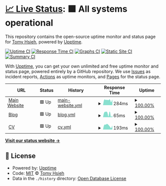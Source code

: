 # [📈 Live Status](https://upptime.tomy.tech): <!--live status--> **🟩 All systems operational**

This repository contains the open-source uptime monitor and status page for [Tomy Hsieh](https://tomy.me), powered by [Upptime](https://github.com/upptime/upptime).

[![Uptime CI](https://github.com/tomy0000000/upptime/workflows/Uptime%20CI/badge.svg)](https://github.com/tomy0000000/upptime/actions?query=workflow%3A%22Uptime+CI%22)
[![Response Time CI](https://github.com/tomy0000000/upptime/workflows/Response%20Time%20CI/badge.svg)](https://github.com/tomy0000000/upptime/actions?query=workflow%3A%22Response+Time+CI%22)
[![Graphs CI](https://github.com/tomy0000000/upptime/workflows/Graphs%20CI/badge.svg)](https://github.com/tomy0000000/upptime/actions?query=workflow%3A%22Graphs+CI%22)
[![Static Site CI](https://github.com/tomy0000000/upptime/workflows/Static%20Site%20CI/badge.svg)](https://github.com/tomy0000000/upptime/actions?query=workflow%3A%22Static+Site+CI%22)
[![Summary CI](https://github.com/tomy0000000/upptime/workflows/Summary%20CI/badge.svg)](https://github.com/tomy0000000/upptime/actions?query=workflow%3A%22Summary+CI%22)

With [Upptime](https://upptime.js.org), you can get your own unlimited and free uptime monitor and status page, powered entirely by a GitHub repository. We use [Issues](https://github.com/tomy0000000/upptime/issues) as incident reports, [Actions](https://github.com/tomy0000000/upptime/actions) as uptime monitors, and [Pages](https://upptime.tomy.tech) for the status page.

<!--start: status pages-->
<!-- This summary is generated by Upptime (https://github.com/upptime/upptime) -->
<!-- Do not edit this manually, your changes will be overwritten -->
<!-- prettier-ignore -->
| URL | Status | History | Response Time | Uptime |
| --- | ------ | ------- | ------------- | ------ |
| <img alt="" src="https://icons.duckduckgo.com/ip3/tomy.me.ico" height="13"> [Main Website](https://tomy.me) | 🟩 Up | [main-website.yml](https://github.com/tomy0000000/upptime/commits/HEAD/history/main-website.yml) | <details><summary><img alt="Response time graph" src="./graphs/main-website/response-time-week.png" height="20"> 284ms</summary><br><a href="https://upptime.tomy.tech/history/main-website"><img alt="Response time 293" src="https://img.shields.io/endpoint?url=https%3A%2F%2Fraw.githubusercontent.com%2Ftomy0000000%2Fupptime%2FHEAD%2Fapi%2Fmain-website%2Fresponse-time.json"></a><br><a href="https://upptime.tomy.tech/history/main-website"><img alt="24-hour response time 317" src="https://img.shields.io/endpoint?url=https%3A%2F%2Fraw.githubusercontent.com%2Ftomy0000000%2Fupptime%2FHEAD%2Fapi%2Fmain-website%2Fresponse-time-day.json"></a><br><a href="https://upptime.tomy.tech/history/main-website"><img alt="7-day response time 284" src="https://img.shields.io/endpoint?url=https%3A%2F%2Fraw.githubusercontent.com%2Ftomy0000000%2Fupptime%2FHEAD%2Fapi%2Fmain-website%2Fresponse-time-week.json"></a><br><a href="https://upptime.tomy.tech/history/main-website"><img alt="30-day response time 335" src="https://img.shields.io/endpoint?url=https%3A%2F%2Fraw.githubusercontent.com%2Ftomy0000000%2Fupptime%2FHEAD%2Fapi%2Fmain-website%2Fresponse-time-month.json"></a><br><a href="https://upptime.tomy.tech/history/main-website"><img alt="1-year response time 338" src="https://img.shields.io/endpoint?url=https%3A%2F%2Fraw.githubusercontent.com%2Ftomy0000000%2Fupptime%2FHEAD%2Fapi%2Fmain-website%2Fresponse-time-year.json"></a></details> | <details><summary><a href="https://upptime.tomy.tech/history/main-website">100.00%</a></summary><a href="https://upptime.tomy.tech/history/main-website"><img alt="All-time uptime 100.00%" src="https://img.shields.io/endpoint?url=https%3A%2F%2Fraw.githubusercontent.com%2Ftomy0000000%2Fupptime%2FHEAD%2Fapi%2Fmain-website%2Fuptime.json"></a><br><a href="https://upptime.tomy.tech/history/main-website"><img alt="24-hour uptime 100.00%" src="https://img.shields.io/endpoint?url=https%3A%2F%2Fraw.githubusercontent.com%2Ftomy0000000%2Fupptime%2FHEAD%2Fapi%2Fmain-website%2Fuptime-day.json"></a><br><a href="https://upptime.tomy.tech/history/main-website"><img alt="7-day uptime 100.00%" src="https://img.shields.io/endpoint?url=https%3A%2F%2Fraw.githubusercontent.com%2Ftomy0000000%2Fupptime%2FHEAD%2Fapi%2Fmain-website%2Fuptime-week.json"></a><br><a href="https://upptime.tomy.tech/history/main-website"><img alt="30-day uptime 100.00%" src="https://img.shields.io/endpoint?url=https%3A%2F%2Fraw.githubusercontent.com%2Ftomy0000000%2Fupptime%2FHEAD%2Fapi%2Fmain-website%2Fuptime-month.json"></a><br><a href="https://upptime.tomy.tech/history/main-website"><img alt="1-year uptime 100.00%" src="https://img.shields.io/endpoint?url=https%3A%2F%2Fraw.githubusercontent.com%2Ftomy0000000%2Fupptime%2FHEAD%2Fapi%2Fmain-website%2Fuptime-year.json"></a></details>
| <img alt="" src="https://icons.duckduckgo.com/ip3/blog.tomy.me.ico" height="13"> [Blog](https://blog.tomy.me) | 🟩 Up | [blog.yml](https://github.com/tomy0000000/upptime/commits/HEAD/history/blog.yml) | <details><summary><img alt="Response time graph" src="./graphs/blog/response-time-week.png" height="20"> 65ms</summary><br><a href="https://upptime.tomy.tech/history/blog"><img alt="Response time 68" src="https://img.shields.io/endpoint?url=https%3A%2F%2Fraw.githubusercontent.com%2Ftomy0000000%2Fupptime%2FHEAD%2Fapi%2Fblog%2Fresponse-time.json"></a><br><a href="https://upptime.tomy.tech/history/blog"><img alt="24-hour response time 32" src="https://img.shields.io/endpoint?url=https%3A%2F%2Fraw.githubusercontent.com%2Ftomy0000000%2Fupptime%2FHEAD%2Fapi%2Fblog%2Fresponse-time-day.json"></a><br><a href="https://upptime.tomy.tech/history/blog"><img alt="7-day response time 65" src="https://img.shields.io/endpoint?url=https%3A%2F%2Fraw.githubusercontent.com%2Ftomy0000000%2Fupptime%2FHEAD%2Fapi%2Fblog%2Fresponse-time-week.json"></a><br><a href="https://upptime.tomy.tech/history/blog"><img alt="30-day response time 57" src="https://img.shields.io/endpoint?url=https%3A%2F%2Fraw.githubusercontent.com%2Ftomy0000000%2Fupptime%2FHEAD%2Fapi%2Fblog%2Fresponse-time-month.json"></a><br><a href="https://upptime.tomy.tech/history/blog"><img alt="1-year response time 48" src="https://img.shields.io/endpoint?url=https%3A%2F%2Fraw.githubusercontent.com%2Ftomy0000000%2Fupptime%2FHEAD%2Fapi%2Fblog%2Fresponse-time-year.json"></a></details> | <details><summary><a href="https://upptime.tomy.tech/history/blog">100.00%</a></summary><a href="https://upptime.tomy.tech/history/blog"><img alt="All-time uptime 100.00%" src="https://img.shields.io/endpoint?url=https%3A%2F%2Fraw.githubusercontent.com%2Ftomy0000000%2Fupptime%2FHEAD%2Fapi%2Fblog%2Fuptime.json"></a><br><a href="https://upptime.tomy.tech/history/blog"><img alt="24-hour uptime 100.00%" src="https://img.shields.io/endpoint?url=https%3A%2F%2Fraw.githubusercontent.com%2Ftomy0000000%2Fupptime%2FHEAD%2Fapi%2Fblog%2Fuptime-day.json"></a><br><a href="https://upptime.tomy.tech/history/blog"><img alt="7-day uptime 100.00%" src="https://img.shields.io/endpoint?url=https%3A%2F%2Fraw.githubusercontent.com%2Ftomy0000000%2Fupptime%2FHEAD%2Fapi%2Fblog%2Fuptime-week.json"></a><br><a href="https://upptime.tomy.tech/history/blog"><img alt="30-day uptime 100.00%" src="https://img.shields.io/endpoint?url=https%3A%2F%2Fraw.githubusercontent.com%2Ftomy0000000%2Fupptime%2FHEAD%2Fapi%2Fblog%2Fuptime-month.json"></a><br><a href="https://upptime.tomy.tech/history/blog"><img alt="1-year uptime 100.00%" src="https://img.shields.io/endpoint?url=https%3A%2F%2Fraw.githubusercontent.com%2Ftomy0000000%2Fupptime%2FHEAD%2Fapi%2Fblog%2Fuptime-year.json"></a></details>
| <img alt="" src="https://icons.duckduckgo.com/ip3/cv.tomy.me.ico" height="13"> [CV](https://cv.tomy.me) | 🟩 Up | [cv.yml](https://github.com/tomy0000000/upptime/commits/HEAD/history/cv.yml) | <details><summary><img alt="Response time graph" src="./graphs/cv/response-time-week.png" height="20"> 193ms</summary><br><a href="https://upptime.tomy.tech/history/cv"><img alt="Response time 183" src="https://img.shields.io/endpoint?url=https%3A%2F%2Fraw.githubusercontent.com%2Ftomy0000000%2Fupptime%2FHEAD%2Fapi%2Fcv%2Fresponse-time.json"></a><br><a href="https://upptime.tomy.tech/history/cv"><img alt="24-hour response time 188" src="https://img.shields.io/endpoint?url=https%3A%2F%2Fraw.githubusercontent.com%2Ftomy0000000%2Fupptime%2FHEAD%2Fapi%2Fcv%2Fresponse-time-day.json"></a><br><a href="https://upptime.tomy.tech/history/cv"><img alt="7-day response time 193" src="https://img.shields.io/endpoint?url=https%3A%2F%2Fraw.githubusercontent.com%2Ftomy0000000%2Fupptime%2FHEAD%2Fapi%2Fcv%2Fresponse-time-week.json"></a><br><a href="https://upptime.tomy.tech/history/cv"><img alt="30-day response time 189" src="https://img.shields.io/endpoint?url=https%3A%2F%2Fraw.githubusercontent.com%2Ftomy0000000%2Fupptime%2FHEAD%2Fapi%2Fcv%2Fresponse-time-month.json"></a><br><a href="https://upptime.tomy.tech/history/cv"><img alt="1-year response time 200" src="https://img.shields.io/endpoint?url=https%3A%2F%2Fraw.githubusercontent.com%2Ftomy0000000%2Fupptime%2FHEAD%2Fapi%2Fcv%2Fresponse-time-year.json"></a></details> | <details><summary><a href="https://upptime.tomy.tech/history/cv">100.00%</a></summary><a href="https://upptime.tomy.tech/history/cv"><img alt="All-time uptime 100.00%" src="https://img.shields.io/endpoint?url=https%3A%2F%2Fraw.githubusercontent.com%2Ftomy0000000%2Fupptime%2FHEAD%2Fapi%2Fcv%2Fuptime.json"></a><br><a href="https://upptime.tomy.tech/history/cv"><img alt="24-hour uptime 100.00%" src="https://img.shields.io/endpoint?url=https%3A%2F%2Fraw.githubusercontent.com%2Ftomy0000000%2Fupptime%2FHEAD%2Fapi%2Fcv%2Fuptime-day.json"></a><br><a href="https://upptime.tomy.tech/history/cv"><img alt="7-day uptime 100.00%" src="https://img.shields.io/endpoint?url=https%3A%2F%2Fraw.githubusercontent.com%2Ftomy0000000%2Fupptime%2FHEAD%2Fapi%2Fcv%2Fuptime-week.json"></a><br><a href="https://upptime.tomy.tech/history/cv"><img alt="30-day uptime 100.00%" src="https://img.shields.io/endpoint?url=https%3A%2F%2Fraw.githubusercontent.com%2Ftomy0000000%2Fupptime%2FHEAD%2Fapi%2Fcv%2Fuptime-month.json"></a><br><a href="https://upptime.tomy.tech/history/cv"><img alt="1-year uptime 100.00%" src="https://img.shields.io/endpoint?url=https%3A%2F%2Fraw.githubusercontent.com%2Ftomy0000000%2Fupptime%2FHEAD%2Fapi%2Fcv%2Fuptime-year.json"></a></details>

<!--end: status pages-->

[**Visit our status website →**](https://upptime.tomy.tech)

## 📄 License

- Powered by: [Upptime](https://github.com/upptime/upptime)
- Code: [MIT](./LICENSE) © [Tomy Hsieh](https://tomy.me)
- Data in the `./history` directory: [Open Database License](https://opendatacommons.org/licenses/odbl/1-0/)

